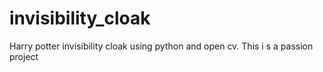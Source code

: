 # invisibility_cloak
Harry potter invisibility cloak using python and open cv. This i s a passion project
